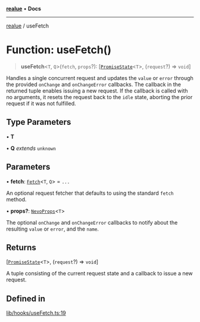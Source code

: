 [**realue**](../README.md) • **Docs**

***

[realue](../README.md) / useFetch

# Function: useFetch()

> **useFetch**\<`T`, `Q`\>(`fetch`, `props`?): [[`PromiseState`](../type-aliases/PromiseState.md)\<`T`\>, (`request`?) => `void`]

Handles a single concurrent request and updates the `value` or `error` through the provided `onChange` and `onChangeError` callbacks. The callback in the returned tuple enables issuing a new request. If the callback is called with no arguments, it resets the request back to the `idle` state, aborting the prior request if it was not fulfilled.

## Type Parameters

• **T**

• **Q** *extends* `unknown`

## Parameters

• **fetch**: [`Fetch`](../type-aliases/Fetch.md)\<`T`, `Q`\> = `...`

An optional request fetcher that defaults to using the standard `fetch` method.

• **props?**: [`NevoProps`](../type-aliases/NevoProps.md)\<`T`\>

The optional `onChange` and `onChangeError` callbacks to notify about the resulting `value` or `error`, and the `name`.

## Returns

[[`PromiseState`](../type-aliases/PromiseState.md)\<`T`\>, (`request`?) => `void`]

A tuple consisting of the current request state and a callback to issue a new request.

## Defined in

[lib/hooks/useFetch.ts:19](https://github.com/nevoland/realue/blob/b0a59c2aa8e01af359fa1933a59bc53236ad21c6/lib/hooks/useFetch.ts#L19)

